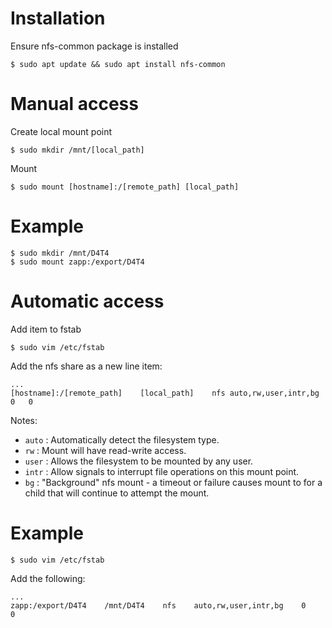 # Installation
Ensure nfs-common package is installed
```shell
$ sudo apt update && sudo apt install nfs-common
```

# Manual access
Create local mount point
```shell
$ sudo mkdir /mnt/[local_path]
```
Mount
```shell
$ sudo mount [hostname]:/[remote_path] [local_path]
```

# Example
```shell
$ sudo mkdir /mnt/D4T4
$ sudo mount zapp:/export/D4T4
```

# Automatic access
Add item to fstab
```shell
$ sudo vim /etc/fstab
```
Add the nfs share as a new line item:
```shell
...
[hostname]:/[remote_path]    [local_path]    nfs auto,rw,user,intr,bg    0   0
```
Notes:
* `auto` : Automatically detect the filesystem type. 
* `rw` : Mount will have read-write access.
* `user` : Allows the filesystem to be mounted by any user.
* `intr` : Allow signals to interrupt file operations on this mount point.
* `bg` : "Background" nfs mount - a timeout or failure causes mount to for a child that will continue to attempt the mount.


# Example
```shell
$ sudo vim /etc/fstab
```
Add the following:
```shell
...
zapp:/export/D4T4    /mnt/D4T4    nfs    auto,rw,user,intr,bg    0    0
```
